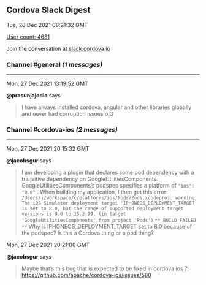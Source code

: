 ## Cordova Slack Digest
Tue, 28 Dec 2021 08:21:32 GMT

[User count: 4681](https://cordova.slack.com/)


Join the conversation at [slack.cordova.io](http://slack.cordova.io/)

### __Channel #general__ _(1 messages)_
---

Mon, 27 Dec 2021 13:19:52 GMT

__@prasunjajodia__ says 
> I have always installed cordova, angular and other libraries globally and never had corruption issues o.O
> 

### __Channel #cordova-ios__ _(2 messages)_
---

Mon, 27 Dec 2021 20:15:32 GMT

__@jacobsgur__ says 
> I am developing a plugin that declares some pod dependency with a transitive dependency on GoogleUtilitiesComponents. GoogleUtilitiesComponents’s podspec specifies a platform of `"ios": "8.0"` . When building my application, I then get this error:
> `/Users/j/workspace/c/platforms/ios/Pods/Pods.xcodeproj: warning: The iOS Simulator deployment target 'IPHONEOS_DEPLOYMENT_TARGET' is set to 8.0, but the range of supported deployment target versions is 9.0 to 15.2.99. (in target 'GoogleUtilitiesComponents' from project 'Pods')`
> `** BUILD FAILED **`
> Why is IPHONEOS_DEPLOYMENT_TARGET set to 8.0 because of the podspec? Is this a Cordova thing or a pod thing?
> 

Mon, 27 Dec 2021 20:21:00 GMT

__@jacobsgur__ says 
> Maybe that’s this bug that is expected to be fixed in cordova ios 7:
> <https://github.com/apache/cordova-ios/issues/580>
> 
